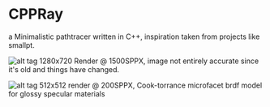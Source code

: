 CPPRay
====

a Minimalistic pathtracer written in C++, inspiration taken from projects like smallpt.

![alt tag](https://raw.githubusercontent.com/Harha/CPPRay/master/cppray1.png)
1280x720 Render @ 1500SPPX, image not entirely accurate since it's old and things have changed.

![alt tag](https://raw.githubusercontent.com/Harha/CPPRay/master/glossy.png)
512x512 render @ 200SPPX, Cook-torrance microfacet brdf model for glossy specular materials